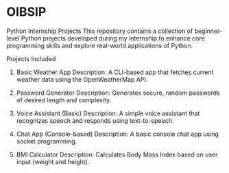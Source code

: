 # OIBSIP
Python Internship Projects
This repository contains a collection of beginner-level Python projects developed during my internship to enhance core programming skills and explore real-world applications of Python.

Projects Included

1.  Basic Weather App
Description: A CLI-based app that fetches current weather data using the OpenWeatherMap API.

2.  Password Generator
Description: Generates secure, random passwords of desired length and complexity.

3.  Voice Assistant (Basic)
Description: A simple voice assistant that recognizes speech and responds using text-to-speech.

4.  Chat App (Console-based)
Description: A basic console chat app using socket programming.

5.  BMI Calculator
Description: Calculates Body Mass Index based on user input (weight and height).



